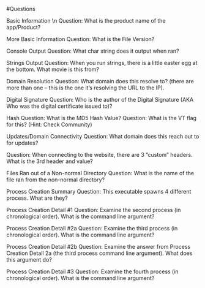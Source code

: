 #Questions

Basic Information \n
Question: What is the product name of the app/Product?


More Basic Information
Question: What is the File Version? 


Console Output
Question: What char string does it output when ran?


Strings Output
Question: When you run strings, there is a little easter egg at the bottom. What movie is this from?

 
Domain Resolution
Question: What domain does this resolve to? (there are more than one – this is the one it’s resolving the URL to the IP). 

 
Digital Signature
Question: Who is the author of the Digital Signature (AKA Who was the digital certificate issued to)?

 
Hash
Question: What is the MD5 Hash Value? 
Question: What is the VT flag for this? (Hint: Check Community)


Updates/Domain Connectivity
Question: What domain does this reach out to for updates? 

Question: When connecting to the website, there are 3 “custom” headers. What is the 3rd header and value?


Files Ran out of a Non-normal Directory 
Question: What is the name of the file ran from the non-normal directory? 


Process Creation Summary
Question: This executable spawns 4 different process. What are they?


Process Creation Detail #1
Question: Examine the second process (in chronological order). What is the command line argument?


Process Creation Detail #2a
Question: Examine the third process (in chronological order). What is the command line argument?


Process Creation Detail #2b
Question: Examine the answer from Process Creation Detail 2a (the third process command line argument). What does this argument do?


Process Creation Detail #3
Question: Examine the fourth process (in chronological order). What is the command line argument?

